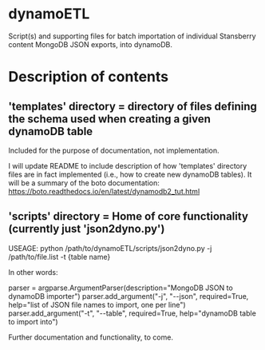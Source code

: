 # dynamoETL

Script(s) and supporting files for batch importation of individual Stansberry content MongoDB JSON exports, into dynamoDB.

# Description of contents

   ## 'templates' directory = directory of files defining the schema used when creating a given dynamoDB table
   
 Included for the purpose of documentation, not implementation.
 
 I will update README to include description of how 'templates' directory files are in fact implemented (i.e., how to create new dynamoDB tables). It will be a summary of the boto documentation: https://boto.readthedocs.io/en/latest/dynamodb2_tut.html
 
   ## 'scripts' directory = Home of core functionality (currently just 'json2dyno.py')
  
  USEAGE:
  python /path/to/dynamoETL/scripts/json2dyno.py -j /path/to/file.list -t {table name}

  In other words:
  
  parser = argparse.ArgumentParser(description="MongoDB JSON to dynamoDB importer")
  parser.add_argument("-j", "--json", required=True, help="list of JSON file names to import, one per line")
  parser.add_argument("-t", "--table", required=True, help="dynamoDB table to import into")
  
  
  Further documentation and functionality, to come.
